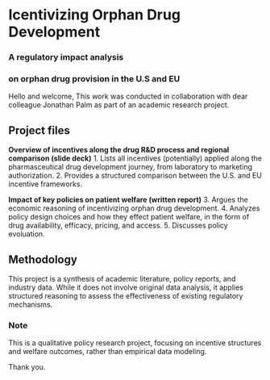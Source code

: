 
# Icentivizing Orphan Drug Development

### A regulatory impact analysis
### on orphan drug provision in the U.S and EU

Hello and welcome,
This work was conducted in collaboration with dear colleague Jonathan Palm as part of an academic research project.

## Project files
**Overview of incentives along the drug R&D process and regional comparison (slide deck)**
    1. Lists all incentives (potentially) applied along the pharmasceutical drug development journey, from laboratory to marketing authorization.
    2. Provides a structured comparison between the U.S. and EU incentive frameworks.

**Impact of key policies on patient welfare (written report)**
    3. Argues the economic reasoning of incentivizing orphan drug development.
    4. Analyzes policy design choices and how they effect patient welfare, in the form of drug availability, efficacy, pricing, and access.
    5. Discusses policy evoluation.

## Methodology
This project is a synthesis of academic literature, policy reports, and industry data. While it does not involve original data analysis, it applies structured reasoning to assess the effectiveness of existing regulatory mechanisms.

### Note
This is a qualitative policy research project, focusing on incentive structures and welfare outcomes, rather than empirical data modeling.

Thank you.
